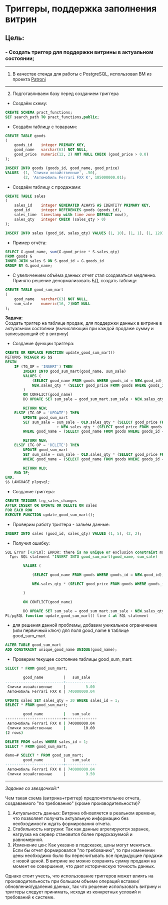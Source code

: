 # **Триггеры, поддержка заполнения витрин**

## **Цель:**
### - Создать триггер для поддержки витрины в актуальном состоянии;

------------------------------
1. В качестве стенда для работы с PostgreSQL, использовал ВМ из проекта [Patroni](https://github.com/Yaroslavk93/PostgreSQL/blob/main/Project_Patroni_Postgres/Project.md)

--------------------

2. Подготавливаем базу перед созданием триггера
  
- Создаём схему:
```sql
CREATE SCHEMA pract_functions;
SET search_path TO pract_functions,public;
```


- Создаём таблицу с товарами:
```sql
CREATE TABLE goods
(
    goods_id    integer PRIMARY KEY,
    good_name   varchar(63) NOT NULL,
    good_price  numeric(12, 2) NOT NULL CHECK (good_price > 0.0)
);

INSERT INTO goods (goods_id, good_name, good_price)
VALUES 	(1, 'Спички хозайственные', .50),
		(2, 'Автомобиль Ferrari FXX K', 185000000.01);
```

- Создаём таблицу с продажами:
```sql
CREATE TABLE sales
(
    sales_id    integer GENERATED ALWAYS AS IDENTITY PRIMARY KEY,
    good_id     integer REFERENCES goods (goods_id),
    sales_time  timestamp with time zone DEFAULT now(),
    sales_qty   integer CHECK (sales_qty > 0)
);

INSERT INTO sales (good_id, sales_qty) VALUES (1, 10), (1, 1), (1, 120), (2, 1);
```
- Пример отчёта:
```sql
SELECT G.good_name, sum(G.good_price * S.sales_qty)
FROM goods G
INNER JOIN sales S ON S.good_id = G.goods_id
GROUP BY G.good_name;
```
- С увеличением объёма данных отчет стал создаваться медленно. Принято решение денормализовать БД, создать таблицу:
```sql
CREATE TABLE good_sum_mart
(
	good_name   varchar(63) NOT NULL,
	sum_sale	numeric(16, 2)NOT NULL
);
```
**Задача:**   
Создать триггер на таблице продаж, для поддержки данных в витрине в актуальном состоянии (вычисляющий при каждой продаже сумму и записывающий её в витрину)  
  
- Создание функции триггера:
```sql
CREATE OR REPLACE FUNCTION update_good_sum_mart()
RETURNS TRIGGER AS $$
BEGIN
    IF (TG_OP = 'INSERT') THEN
        INSERT INTO good_sum_mart(good_name, sum_sale)
        VALUES (
            (SELECT good_name FROM goods WHERE goods_id = NEW.good_id),
            NEW.sales_qty * (SELECT good_price FROM goods WHERE goods_id = NEW.good_id)
        )
        ON CONFLICT(good_name) 
        DO UPDATE SET sum_sale = good_sum_mart.sum_sale + NEW.sales_qty * (SELECT good_price FROM goods WHERE goods_id = NEW.good_id);

        RETURN NEW;
    ELSIF (TG_OP = 'UPDATE') THEN
        UPDATE good_sum_mart 
        SET sum_sale = sum_sale - OLD.sales_qty * (SELECT good_price FROM goods WHERE goods_id = OLD.good_id)
                       + NEW.sales_qty * (SELECT good_price FROM goods WHERE goods_id = NEW.good_id)
        WHERE good_name = (SELECT good_name FROM goods WHERE goods_id = NEW.good_id);

        RETURN NEW;
    ELSIF (TG_OP = 'DELETE') THEN
        UPDATE good_sum_mart 
        SET sum_sale = sum_sale - OLD.sales_qty * (SELECT good_price FROM goods WHERE goods_id = OLD.good_id)
        WHERE good_name = (SELECT good_name FROM goods WHERE goods_id = OLD.good_id);

        RETURN OLD;
    END IF;
END;
$$ LANGUAGE plpgsql;
```
- Создание триггера:
```sql
CREATE TRIGGER trg_sales_changes
AFTER INSERT OR UPDATE OR DELETE ON sales
FOR EACH ROW 
EXECUTE FUNCTION update_good_sum_mart();
```

- Проверим работу триггера - зальём данные:
```sql
INSERT INTO sales (good_id, sales_qty) VALUES (1, 5), (2, 2);
```
- Получил ошибку:
```sql
SQL Error [42P10]: ERROR: there is no unique or exclusion constraint matching the ON CONFLICT specification
  Где: SQL statement "INSERT INTO good_sum_mart(good_name, sum_sale)

        VALUES (

            (SELECT good_name FROM goods WHERE goods_id = NEW.good_id),

            NEW.sales_qty * (SELECT good_price FROM goods WHERE goods_id = NEW.good_id)

        )

        ON CONFLICT(good_name) 

        DO UPDATE SET sum_sale = good_sum_mart.sum_sale + NEW.sales_qty * (SELECT good_price FROM goods WHERE goods_id = NEW.good_id)"
PL/pgSQL function update_good_sum_mart() line 4 at SQL statement
```

- для решения данной проблемы, добавим уникальное ограничение (или первичный ключ) для поля good_name в таблице good_sum_mart
```sql
ALTER TABLE good_sum_mart
ADD CONSTRAINT unique_good_name UNIQUE(good_name);
```

- Проверим текущее состояние таблицы good_sum_mart:
```sql
SELECT * FROM good_sum_mart;

        good_name         |   sum_sale
--------------------------+--------------
 Спички хозайственные     |         5.00
 Автомобиль Ferrari FXX K | 740000000.04
```

```sql
UPDATE sales SET sales_qty = 20 WHERE sales_id = 1;
SELECT * FROM good_sum_mart;
```
```bash
        good_name         |   sum_sale
--------------------------+--------------
 Автомобиль Ferrari FXX K | 740000000.04
 Спички хозайственные     |        10.00
(2 rows)
```
```sql
DELETE FROM sales WHERE sales_id = 1;
SELECT * FROM good_sum_mart;
```
```sql
demo=# SELECT * FROM good_sum_mart;
        good_name         |   sum_sale
--------------------------+--------------
 Автомобиль Ferrari FXX K | 740000000.04
 Спички хозайственные     |         9.50
```
------------------------------

**Задание со звездочкой*:**  
  
Чем такая схема (витрина+триггер) предпочтительнее отчета, создаваемого "по требованию" (кроме производительности)?

1. Актуальность данных: Витрина обновляется в реальном времени, что позволяет получать актуальную информацию без необходимости ждать формирования отчета.  
2. Стабильность нагрузки: Так как данные агрегируются заранее, нагрузка на сервер становится более предсказуемой и равномерной.
3. Изменение цен: Как указано в подсказке, цены могут меняться. Если бы отчет формировался "по требованию", то при изменении цены необходимо было бы пересчитывать все предыдущие продажи с новой ценой. В витрине же можно сохранять сумму продажи на момент ее совершения, что дает историческую точность данных.  
  
Однако стоит учесть, что использование триггеров может влиять на производительность при большом объеме операций вставки/обновления/удаления данных, так что решение использовать витрину и триггеры следует принимать, исходя из конкретных условий и требований к системе.